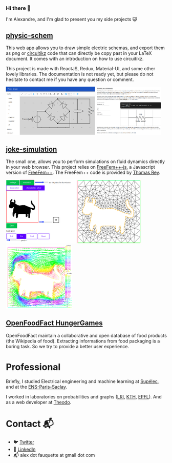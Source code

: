 ### Hi there 👋

I'm Alexandre, and I'm glad to present you my side projects :smiley_cat:

## [physic-schem](https://alexfauquette.github.io/physic-shem/)

This web app allows you to draw simple electric schemas, and export them as png or [circuitikz](https://github.com/circuitikz/circuitikz) code that can directly be copy past in your LaTeX document. It comes with an introduction on how to use circuitikz.

This project is made with ReactJS, Redux, Material-UI, and some other lovely libraries. The documentation is not ready yet, but please do not hesitate to contact me if you have any question or comment.

<p float="left">
  <img src="./img/physic-schem.png" height="150" />
  <img src="./img/tuto.png" height="150" /> 
</p>

## [joke-simulation](https://alexfauquette.github.io/joke-simulation/)

The small one, allows you to perform simulations on fluid dynamics directly in your web browser. This project relies on [FreeFem++-js](https://www.ljll.math.upmc.fr/lehyaric/ffjs/), a Javascript version of [FreeFem++](https://freefem.org/). The FreeFem++ code is provided by [Thomas Rey](https://thomasrey.wordpress.com/).

<div float="left">
  <img src="./img/joke_fluides.png" height="200" />
  <img src="./img/maillage.png" height="200" /> 
  <img src="./img/simulation.png" height="200" />
</div>

## [OpenFoodFact HungerGames](https://github.com/openfoodfacts/openfoodfacts-hungergames)

OpenFoodFact maintain a collaborative and open database of food products (the Wikipedia of food). Extracting informations from food packaging is a boring task. So we try to provide a better user experience.

# Professional

Briefly, I studied Electrical engineering and machine learning at [Supélec](https://www.centralesupelec.fr/), and at the [ENS-Paris-Saclay](http://math.ens-paris-saclay.fr/version-francaise/formations/master-mva/).

I worked in laboratories on probabilities and graphs ([LRI](https://www.lri.fr/equipe.php?eq=26), [KTH](https://people.kth.se/~alepro/), [EPFL](https://indy.epfl.ch/)). And as a web developer at [Theodo](https://www.theodo.fr/theodo).

# Contact :mailbox_with_mail:

- :bird: [Twitter](https://twitter.com/AleFauquette)
- :necktie: [LinkedIn](https://www.linkedin.com/in/alexandre-fauquette/)
- :mailbox_with_mail: alex dot fauquette at gmail dot com

<!--
**alexfauquette/alexfauquette** is a ✨ _special_ ✨ repository because its `README.md` (this file) appears on your GitHub profile.

Here are some ideas to get you started:

- 🔭 I’m currently working on ...
- 🌱 I’m currently learning ...
- 👯 I’m looking to collaborate on ...
- 🤔 I’m looking for help with ...
- 💬 Ask me about ...
- 📫 How to reach me: ...
- 😄 Pronouns: ...
- ⚡ Fun fact: ...
  -->
